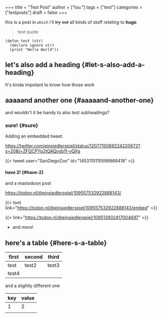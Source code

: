 +++
title = "Test Post"
author = ["lou."]
tags = ["test"]
categories = ["testposts"]
draft = false
+++

this is a post in `which` i'll ~~try~~ ~~out~~ all <span class="underline">kinds</span> of stuff _relating_ to **hugo**

> test quote

```common-lisp
(defun test (str)
  (declare ignore str)
  (print "Hello World"))
```


## let's also add a heading {#let-s-also-add-a-heading}

It's kinda impotant to know how those work


## aaaaand another one {#aaaaand-another-one}

and wouldn't it be handy to also test subheadings?


### sure! {#sure}

Adding an embedded tweet.

https://twitter.com/einsiedlerspiel/status/1207715089224220672?s=20&t=ZFQCPYp2tQAQosb1f-vQXg

{{< tweet user="SanDiegoZoo" id="1453110110599868418" >}}


#### have 2! {#have-2}

and a mastodoon post

<https://todon.nl/@einsiedlerspiel/109557532922888143/>

{{< toot link="https://todon.nl/@einsiedlerspiel/109557532922888143/embed" >}}

{{< link="https://todon.nl/@einsiedlerspiel/109513902417004697" >}}

<!--list-separator-->

-  and more!


## here's a table {#here-s-a-table}

| first | second | third |
|-------|--------|-------|
| test  | test2  | test3 |
| test4 |        |       |

and a slightly different one

| key | value |
|-----|-------|
| 1   | 2     |
|     |       |